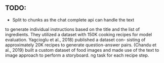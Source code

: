 ## TODO: 
- Split to chunks as the chat complete api can handle the text

to generate individual instructions based on the title and the list of ingredients. They utilized a dataset with 150K cooking recipes for model evaluation.  Yagcioglu et al., 2018) published a dataset con- sisting of approximately 20K recipes to generate question-answer pairs. (Chandu et al., 2019) built a custom dataset of food images and made use of the text to image approach to perform a storyboard. ng task for each recipe step.